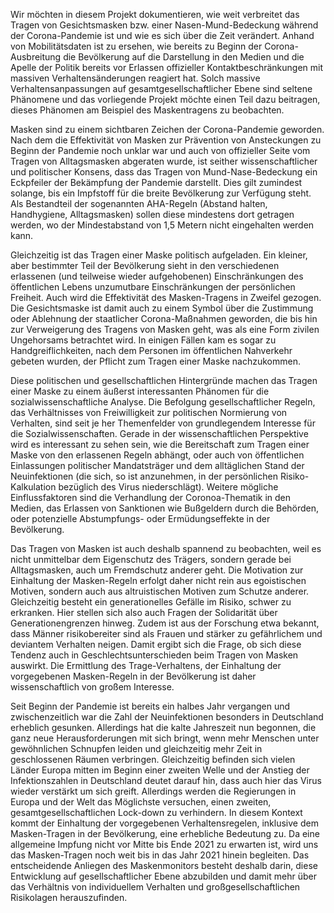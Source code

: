 Wir möchten in diesem Projekt dokumentieren, wie weit verbreitet das Tragen von Gesichtsmasken bzw. einer Nasen-Mund-Bedeckung während der Corona-Pandemie ist und wie es sich über die Zeit verändert. Anhand von Mobilitätsdaten ist zu ersehen, wie bereits zu Beginn der Corona-Ausbreitung die Bevölkerung auf die Darstellung in den Medien und die Apelle der Politik bereits vor Erlassen offizieller Kontaktbeschränkungen mit massiven Verhaltensänderungen reagiert hat. Solch massive Verhaltensanpassungen auf gesamtgesellschaftlicher Ebene sind seltene Phänomene und das vorliegende Projekt möchte einen Teil dazu beitragen, dieses Phänomen am Beispiel des Maskentragens zu beobachten.

Masken sind zu einem sichtbaren Zeichen der Corona-Pandemie geworden. Nach dem die Effektivität von Masken zur Prävention von Ansteckungen zu Beginn der Pandemie noch unklar war und auch von offizieller Seite vom Tragen von Alltagsmasken abgeraten wurde, ist seither wissenschaftlicher und politischer Konsens, dass das Tragen von Mund-Nase-Bedeckung ein Eckpfeiler der Bekämpfung der Pandemie darstellt. Dies gilt zumindest solange, bis ein Impfstoff für die breite Bevölkerung zur Verfügung steht. Als Bestandteil der sogenannten AHA-Regeln (Abstand halten, Handhygiene, Alltagsmasken) sollen diese mindestens dort getragen werden, wo der Mindestabstand von 1,5 Metern nicht eingehalten werden kann.

Gleichzeitig ist das Tragen einer Maske politisch aufgeladen. Ein kleiner, aber bestimmter Teil der Bevölkerung sieht in den verschiedenen erlassenen (und teilweise wieder aufgehobenen) Einschränkungen des öffentlichen Lebens unzumutbare Einschränkungen der persönlichen Freiheit. Auch wird die Effektivität des Masken-Tragens in Zweifel gezogen. Die Gesichtsmaske ist damit auch zu einem Symbol über die Zustimmung oder Ablehnung der staatlicher Corona-Maßnahmen geworden, die bis hin zur Verweigerung des Tragens von Masken geht, was als eine Form zivilen Ungehorsams betrachtet wird. In einigen Fällen kam es sogar zu Handgreiflichkeiten, nach dem Personen im öffentlichen Nahverkehr gebeten wurden, der Pflicht zum Tragen einer Maske nachzukommen. 

Diese politischen und gesellschaftlichen Hintergründe machen das Tragen einer Maske zu einem äußerst interessanten Phänomen für die sozialwissenschaftliche Analyse. Die Befolgung gesellschaftlicher Regeln, das Verhältnisses von Freiwilligkeit zur politischen Normierung von Verhalten, sind seit je her Themenfelder von grundlegendem Interesse für die Sozialwissenschaften. Gerade in der wissenschaftlichen Perspektive wird es interessant zu sehen sein, wie die Bereitschaft zum Tragen einer Maske von den erlassenen Regeln abhängt, oder auch von öffentlichen Einlassungen politischer Mandatsträger und dem alltäglichen Stand der Neuinfektionen (die sich, so ist anzunehmen, in der persönlichen Risiko-Kalkulation bezüglich des Virus niederschlägt). Weitere mögliche Einflussfaktoren sind die Verhandlung der Coronoa-Thematik in den Medien, das Erlassen von Sanktionen wie Bußgeldern durch die Behörden, oder potenzielle Abstumpfungs- oder Ermüdungseffekte in der Bevölkerung. 

Das Tragen von Masken ist auch deshalb spannend zu beobachten, weil es nicht unmittelbar dem Eigenschutz des Trägers, sondern gerade bei Alltagsmasken, auch um Fremdschutz anderer geht. Die Motivation zur Einhaltung der Masken-Regeln erfolgt daher nicht rein aus egoistischen Motiven, sondern auch aus altruistischen Motiven zum Schutze anderer. Gleichzeitig besteht ein generationelles Gefälle im Risiko, schwer zu erkranken. Hier stellen sich also auch Fragen der Solidarität über Generationengrenzen hinweg. Zudem ist aus der Forschung etwa bekannt, dass Männer risikobereiter sind als Frauen und stärker zu gefährlichem und deviantem Verhalten neigen. Damit ergibt sich die Frage, ob sich diese Tendenz auch in Geschlechtsunterschieden beim Tragen von Masken auswirkt. Die Ermittlung des Trage-Verhaltens, der Einhaltung der vorgegebenen Masken-Regeln in der Bevölkerung ist daher wissenschaftlich von großem Interesse.

Seit Beginn der Pandemie ist bereits ein halbes Jahr vergangen und zwischenzeitlich war die Zahl der Neuinfektionen besonders in Deutschland erheblich gesunken. Allerdings hat die kalte Jahreszeit nun begonnen, die ganz neue Herausforderungen mit sich bringt, wenn mehr Menschen unter gewöhnlichen Schnupfen leiden und gleichzeitig mehr Zeit in geschlossenen Räumen verbringen. Gleichzeitig befinden sich vielen Länder Europa mitten im Beginn einer zweiten Welle und der Anstieg der Infektionszahlen in Deutschland deutet darauf hin, dass auch hier das Virus wieder verstärkt um sich greift. Allerdings werden die Regierungen in Europa und der Welt das Möglichste versuchen, einen zweiten, gesamtgesellschaftlichen Lock-down zu verhindern. In diesem Kontext kommt der Einhaltung der vorgegebenen Verhaltensregelen, inklusive dem Masken-Tragen in der Bevölkerung, eine erhebliche Bedeutung zu. Da eine allgemeine Impfung nicht vor Mitte bis Ende 2021 zu erwarten ist, wird uns das Masken-Tragen noch weit bis in das Jahr 2021 hinein begleiten. Das entscheidende Anliegen des Maskenmonitors besteht deshalb darin, diese Entwicklung auf gesellschaftlicher Ebene abzubilden und damit mehr über das Verhältnis von individuellem Verhalten und großgesellschaftlichen Risikolagen herauszufinden.
